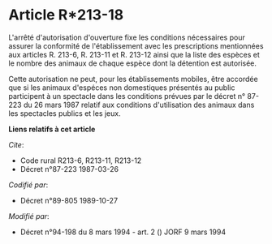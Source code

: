 # Article R*213-18

L'arrêté d'autorisation d'ouverture fixe les conditions nécessaires pour assurer la conformité de l'établissement avec les
prescriptions mentionnées aux articles R. 213-6, R. 213-11 et R. 213-12 ainsi que la liste des espèces et le nombre des
animaux de chaque espèce dont la détention est autorisée.

Cette autorisation ne peut, pour les établissements mobiles, être accordée que si les animaux d'espéces non domestiques
présentés au public participent à un spectacle dans les conditions prévues par le décret n° 87-223 du 26 mars 1987 relatif
aux conditions d'utilisation des animaux dans les spectacles publics et les jeux.

**Liens relatifs à cet article**

_Cite_:

  - Code rural R213-6, R213-11, R213-12
  - Décret n°87-223 1987-03-26

_Codifié par_:

  - Décret n°89-805 1989-10-27

_Modifié par_:

  - Décret n°94-198 du 8 mars 1994 - art. 2 () JORF 9 mars 1994
